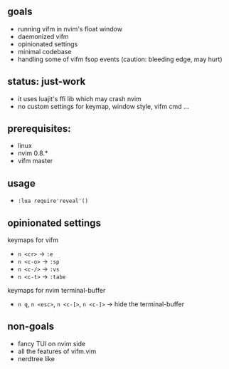 
## goals
* running vifm in nvim's float window
* daemonized vifm
* opinionated settings
* minimal codebase
* handling some of vifm fsop events (caution: bleeding edge, may hurt)

## status: just-work
* it uses luajit's ffi lib which may crash nvim
* no custom settings for keymap, window style, vifm cmd ...

## prerequisites:
* linux
* nvim 0.8.*
* vifm master

## usage
* `:lua require'reveal'()`

## opinionated settings
keymaps for vifm
* `n <cr>`  -> `:e`
* `n <c-o>` -> `:sp`
* `n <c-/>` -> `:vs`
* `n <c-t>` -> `:tabe`

keymaps for nvim terminal-buffer
* `n q`, `n <esc>`, `n <c-[>`, `n <c-]>` -> hide the terminal-buffer

## non-goals
* fancy TUI on nvim side
* all the features of vifm.vim
* nerdtree like

